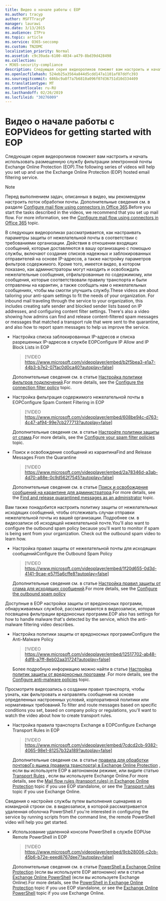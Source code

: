 ```yaml
---
title: Видео о начале работы с EOP
ms.author: tracyp
author: MSFTTracyP
manager: laurawi
ms.date: 3/13/2015
ms.audience: ITPro
ms.topic: article
ms.service: O365-seccomp
ms.custom: TN2DMC
localization_priority: Normal
ms.assetid: c9c39ada-6100-4034-a479-8bd39d428498
ms.collection:
- M365-security-compliance
description: Следующая серия видеороликов поможет вам настроить и начать использовать размещенную службу фильтрации электронной почты Exchange Online Protection (EOP).
ms.openlocfilehash: 524eb25a3564a844d5cdd147a1101af87ddfc393
ms.sourcegitcommit: 686bc9a8f7a7b6810a096f07d36751d10d334409
ms.translationtype: MT
ms.contentlocale: ru-RU
ms.lasthandoff: 02/26/2019
ms.locfileid: "30276009"
---
```

# <a name="videos-for-getting-started-with-eop"></a><span data-ttu-id="5627b-103">Видео о начале работы с EOP</span><span class="sxs-lookup"><span data-stu-id="5627b-103">Videos for getting started with EOP</span></span>

<span data-ttu-id="5627b-104">Следующая серия видеороликов поможет вам настроить и начать использовать размещенную службу фильтрации электронной почты Exchange Online Protection (EOP).</span><span class="sxs-lookup"><span data-stu-id="5627b-104">The following series of videos will help you set up and use the Exchange Online Protection (EOP) hosted email filtering service.</span></span>
  
> [!NOTE]
> <span data-ttu-id="5627b-p101">Перед выполнением задач, описанных в видео, мы рекомендуем настроить поток обработки почты. Дополнительные сведения см. в разделе [Configure mail flow using connectors in Office 365](http://technet.microsoft.com/library/854b5a50-4462-4836-a092-37e208d29624.aspx).</span><span class="sxs-lookup"><span data-stu-id="5627b-p101">Before you start the tasks described in the videos, we recommend that you set up mail flow. For more information, see the [Configure mail flow using connectors in Office 365](http://technet.microsoft.com/library/854b5a50-4462-4836-a092-37e208d29624.aspx) topic.</span></span> 
  
<span data-ttu-id="5627b-p102">В следующих видеороликах рассматривается, как настраивать параметры защиты от нежелательной почты в соответствии с требованиями организации. Действия в отношении входящих сообщений, которые доставляются в вашу организацию с помощью службы, включают создание списков надежных и заблокированных отправителей на основе IP-адресов, а также настройку параметров фильтров содержимого. Кроме того, имеется видео, в котором показано, как администраторы могут находить и освобождать нежелательные сообщения, отфильтрованные по содержимому, или сообщения, которые соответствовали правилу транспорта и были отправлены на карантин, а также сообщать нам о нежелательных сообщениях, чтобы мы смогли улучшить службу.</span><span class="sxs-lookup"><span data-stu-id="5627b-p102">These videos are about tailoring your anti-spam settings to fit the needs of your organization. For inbound mail traveling through the service to your organization, this includes creating safe sender and blocked sender lists based on IP addresses, and configuring content filter settings. There's also a video showing how admins can find and release content-filtered spam messages or messages that matched a transport rule that were sent to the quarantine, and also how to report spam messages to help us improve the service.</span></span>
  
- <span data-ttu-id="5627b-110">Настройка списка заблокированных IP-адресов и списка разрешенных IP-адресов в службе EOP</span><span class="sxs-lookup"><span data-stu-id="5627b-110">Configure IP Allow and IP Block Lists in EOP</span></span>
    > [!VIDEO https://www.microsoft.com/videoplayer/embed/b2f5bea3-e1a7-44b3-b7e2-07fac0d0ca40?autoplay=false]
  
    <span data-ttu-id="5627b-111">Дополнительные сведения см. в статье [Настройка политики фильтров подключений](../configure-the-connection-filter-policy.md).</span><span class="sxs-lookup"><span data-stu-id="5627b-111">For more details, see the [Configure the connection filter policy](../configure-the-connection-filter-policy.md) topic.</span></span> 
    
- <span data-ttu-id="5627b-112">Настройка фильтрация содержимого нежелательной почты в EOP</span><span class="sxs-lookup"><span data-stu-id="5627b-112">Configure Spam Content Filtering in EOP</span></span>
    > [!VIDEO https://www.microsoft.com/videoplayer/embed/608be94c-d763-4c47-af94-99e7cb277713?autoplay=false]
  
    <span data-ttu-id="5627b-113">Дополнительные сведения см. в статье [Настройте политики защиты от спама](../configure-your-spam-filter-policies.md).</span><span class="sxs-lookup"><span data-stu-id="5627b-113">For more details, see the [Configure your spam filter policies](../configure-your-spam-filter-policies.md) topic.</span></span> 
    
- <span data-ttu-id="5627b-114">Поиск и освобождение сообщений из карантина</span><span class="sxs-lookup"><span data-stu-id="5627b-114">Find and Release Messages From the Quarantine</span></span>
    > [!VIDEO https://www.microsoft.com/videoplayer/embed/2a78346d-a3ab-4d70-a88e-0c9d562f7545?autoplay=false]
  
    <span data-ttu-id="5627b-115">Дополнительные сведения см. в статье [Поиск и освобождение сообщений на карантине для администратора](../find-and-release-quarantined-messages-as-an-administrator.md).</span><span class="sxs-lookup"><span data-stu-id="5627b-115">For more details, see the [Find and release quarantined messages as an administrator](../find-and-release-quarantined-messages-as-an-administrator.md) topic.</span></span> 
    
<span data-ttu-id="5627b-p103">Вам также понадобится настроить политику защиты от нежелательных исходящих сообщений, чтобы отслеживать случаи отправки нежелательной почты из вашей организации. Подробнее см. в видеозаписи об исходящей нежелательной почте.</span><span class="sxs-lookup"><span data-stu-id="5627b-p103">You'll also want to configure the outbound spam policy because you'll want to monitor if spam is being sent from your organization. Check out the outbound spam video to learn how.</span></span>
  
- <span data-ttu-id="5627b-118">Настройка правил защиты от нежелательной почты для исходящих сообщений</span><span class="sxs-lookup"><span data-stu-id="5627b-118">Configure the Outbound Spam Policy</span></span>
    > [!VIDEO https://www.microsoft.com/videoplayer/embed/1f20d655-0d3d-4141-9cae-e57f5a6cffe8?autoplay=false]
  
    <span data-ttu-id="5627b-119">Дополнительные сведения см. в статье [Настройка правил защиты от спама для исходящих сообщений](../configure-the-outbound-spam-policy.md).</span><span class="sxs-lookup"><span data-stu-id="5627b-119">For more details, see the [Configure the outbound spam policy](../configure-the-outbound-spam-policy.md)</span></span>
    
<span data-ttu-id="5627b-120">Доступные в EOP настройки защиты от вредоносных программ, обнаруживаемых службой, рассматриваются в видеозаписи, которая посвящена фильтрации вредоносных программ.</span><span class="sxs-lookup"><span data-stu-id="5627b-120">EOP also has settings for how to handle malware that's detected by the service, which the anti-malware filtering video describes.</span></span>
  
- <span data-ttu-id="5627b-121">Настройка политики защиты от вредоносных программ</span><span class="sxs-lookup"><span data-stu-id="5627b-121">Configure the Anti-Malware Policy</span></span>
    > [!VIDEO https://www.microsoft.com/videoplayer/embed/12517702-ab48-4df8-a7ff-8eb02aa31724?autoplay=false]
  
    <span data-ttu-id="5627b-122">Более подробную информацию можно найти в статье [Настройка политик защиты от вредоносных программ](../configure-anti-malware-policies.md) .</span><span class="sxs-lookup"><span data-stu-id="5627b-122">For more details, see the [Configure anti-malware policies](../configure-anti-malware-policies.md) topic.</span></span> 
    
<span data-ttu-id="5627b-123">Просмотрите видеозапись о создании правил транспорта, чтобы узнать, как фильтровать и направлять сообщения на основе определенных настроенных условий, корпоративной политики или нормативных требований.</span><span class="sxs-lookup"><span data-stu-id="5627b-123">To filter and route messages based on specific conditions you set, based on company policy or regulations, you'll want to watch the video about how to create transport rules.</span></span>
  
- <span data-ttu-id="5627b-124">Настройка правила транспорта Exchange в EOP</span><span class="sxs-lookup"><span data-stu-id="5627b-124">Configure Exchange Transport Rules in EOP</span></span>
    > [!VIDEO https://www.microsoft.com/videoplayer/embed/7cdcd2cb-9382-4065-98e1-81257b32a189?autoplay=false]
  
    <span data-ttu-id="5627b-125">Дополнительные сведения см. в статье [правила для обработки почтовоГо ящика (правила транспорта) в Exchange Online Protection](mail-flow-rules-transport-rules-0.md) , если вы используете EOP в автономном режиме, или видите статью [Transport Rules](http://technet.microsoft.com/library/743bd525-0ca2-426d-b76c-b4a052bc8886.aspx) , если вы используете Exchange Online.</span><span class="sxs-lookup"><span data-stu-id="5627b-125">For more details, see the [Mail flow rules (transport rules) in Exchange Online Protection](mail-flow-rules-transport-rules-0.md) topic if you use EOP standalone, or see the [Transport rules](http://technet.microsoft.com/library/743bd525-0ca2-426d-b76c-b4a052bc8886.aspx) topic if you use Exchange Online.</span></span> 
    
<span data-ttu-id="5627b-126">Сведения о настройке службы путем выполнения сценариев из командной строки см. в видеозаписи, в которой рассматривается удаленная оболочка PowerShell.</span><span class="sxs-lookup"><span data-stu-id="5627b-126">f you're interested in configuring the service by running scripts from the command line, the remote PowerShell video will help you get started.</span></span>
  
- <span data-ttu-id="5627b-127">Использование удаленной консоли PowerShell в службе EOP</span><span class="sxs-lookup"><span data-stu-id="5627b-127">Use Remote PowerShell in EOP</span></span>
    > [!VIDEO https://www.microsoft.com/videoplayer/embed/9cb28006-c2cb-45b6-b72e-eeed8767dee7?autoplay=false]
  
    <span data-ttu-id="5627b-128">Дополнительные сведения см. в статье [PowerShell в Exchange Online Protection](http://technet.microsoft.com/library/f7918a88-774a-405e-945b-bc2f5ee9f748.aspx) (если вы используете EOP автономно) или в статье [Exchange Online PowerShell](http://technet.microsoft.com/library/1cb603b0-2961-4afe-b879-b048fe0f64a2.aspx) (если вы используете Exchange Online).</span><span class="sxs-lookup"><span data-stu-id="5627b-128">For more details, see the [PowerShell in Exchange Online Protection](http://technet.microsoft.com/library/f7918a88-774a-405e-945b-bc2f5ee9f748.aspx) topic if you use EOP standalone, or see the [Exchange Online PowerShell](http://technet.microsoft.com/library/1cb603b0-2961-4afe-b879-b048fe0f64a2.aspx) topic if you use Exchange Online.</span></span> 
    

